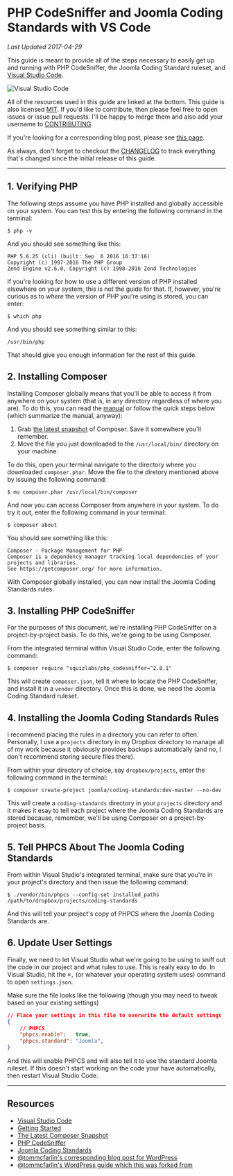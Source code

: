 # PHP CodeSniffer and Joomla Coding Standards with VS Code

_Last Updated 2017-04-29_

This guide is meant to provide all of the steps necessary to easily get up and running with PHP CodeSniffer, the Joomla Coding Standard ruleset, and [Visual Studio Code](https://code.visualstudio.com/).

![Visual Studio Code](https://camo.githubusercontent.com/531b31da15d5925c915c6b6ceea25c55171aa139/687474703a2f2f642e70722f692f537344552b)

All of the resources used in this guide are linked at the bottom. This guide is also licensed [MIT](https://github.com/photodude/phpcs-vscode/blob/master/LICENSE). If you'd like to contribute, then please feel free to open issues or issue pull requests. I'll be happy to merge them and also add your username to [CONTRIBUTING](https://github.com/photodude/phpcs-vscode/blob/master/CONTRIBUTING.md).

If you're looking for a corresponding blog post, please see [this page](https://tommcfarlin.com/php-codesniffer-in-visual-studio-code).

As always, don't forget to checkout the [CHANGELOG](https://github.com/photodude/phpcs-vscode/blob/master/CHANGELOG.md) to track everything that's changed since the initial release of this guide.

______

## 1. Verifying PHP

The following steps assume you have PHP installed and globally accessible on your system.
You can test this by entering the following command in the terminal:

```
$ php -v
```

And you should see something like this:

```
PHP 5.6.25 (cli) (built: Sep  6 2016 16:37:16)
Copyright (c) 1997-2016 The PHP Group
Zend Engine v2.6.0, Copyright (c) 1998-2016 Zend Technologies
```

If you're looking for how to use a different version of PHP installed elsewhere on your system,
this is not the guide for that. If, however, you're curious as to _where_ the version of PHP you're
using is stored, you can enter:

```
$ which php
```

And you should see something similar to this:

```
/usr/bin/php
```

That should give you enough information for the rest of this guide.

## 2. Installing Composer

Installing Composer globally means that you'll be able to access it from anywhere on your system (that is, in any directory regardless of where you are). To do this, you can read the [manual](https://getcomposer.org/doc/00-intro.md) or follow the quick steps below (which summarize the
manual, anyway):

1. Grab [the latest snapshot](https://getcomposer.org/composer.phar) of Composer. Save it somewhere you'll remember.
2. Move the file you just downloaded to the `/usr/local/bin/` directory on your machine.

To do this, open your terminal navigate to the directory where you downloaded `composer.phar`. Move the file to the diretory mentioned above by issuing the following command:

```
$ mv composer.phar /usr/local/bin/composer
```

And now you can access Composer from anywhere in your system. To do try it out, enter the following command in your terminal:

```
$ composer about
```

You should see something like this:

```
Composer - Package Management for PHP
Composer is a dependency manager tracking local dependencies of your projects and libraries.
See https://getcomposer.org/ for more information.
```

With Composer globally installed, you can now install the Joomla Coding Standards rules.

## 3. Installing PHP CodeSniffer

For the purposes of this document, we're installing PHP CodeSniffer on a project-by-project basis. To do this, we're going to be using Composer.

From the integrated terminal within Visual Studio Code, enter the following command:

```
$ composer require "squizlabs/php_codesniffer=^2.8.1"
```

This will create `composer.json`, tell it where to locate the PHP CodeSniffer, and install it in a `vendor` directory. Once this is done, we need the Joomla Coding Standard ruleset.

## 4. Installing the Joomla Coding Standards Rules

I recommend placing the rules in a directory you can refer to often. Personally, I use a `projects` directory in my Dropbox directory to manage all of my work because it obviously provides backups automatically (and no, I don't recommend storing secure files there).

From within your directory of choice, say `dropbox/projects`, enter the following command in the terminal:

```
$ composer create-project joomla/coding-standards:dev-master --no-dev
```

This will create a `coding-standards` directory in your `projects` directory and it makes it esay to tell each project where the Joomla Coding Standards are stored because, remember, we'll be using Composer on a project-by-project basis.

## 5. Tell PHPCS About The Joomla Coding Standards

From within Visual Studio's integrated terminal, make sure that you're in your project's directory and then issue the following command:

```
$ ./vendor/bin/phpcs --config-set installed_paths /path/to/dropbox/projects/coding-standards
```

And this will tell your project's copy of PHPCS where the Joomla Coding Standards are.

## 6. Update User Settings

Finally, we need to let Visual Studio what we're going to be using to sniff out the code in our project and what rules to use. This is really easy to do. In Visual Studio, hit the `⌘,` (or whatever your operating system uses) command to open `settings.json`.

Make sure the file looks like the following (though you may need to tweak based on your existing settings)

```json
// Place your settings in this file to overwrite the default settings
{
    // PHPCS
    "phpcs.enable":   true,
    "phpcs.standard": "Joomla",
}
```

And this will enable PHPCS and will also tell it to use the standard Joomla ruleset. If this doesn't start working on the code your have automatically, then restart Visual Studio Code.
___

## Resources

- [Visual Studio Code](https://code.visualstudio.com/)
- [Getting Started](https://getcomposer.org/doc/00-intro.md)
- [The Latest Composer Snapshot](https://getcomposer.org/composer.phar)
- [PHP CodeSniffer](https://github.com/squizlabs/PHP_CodeSniffer)
- [Joomla Coding Standards](https://github.com/joomla/coding-standards)
- [@tommcfarlin's corresponding blog post for WordPress](https://tommcfarlin.com/php-codesniffer-in-visual-studio-code)
- [@tommcfarlin's WordPress guide which this was forked from](https://github.com/tommcfarlin/phpcs-wpcs-vscode)
